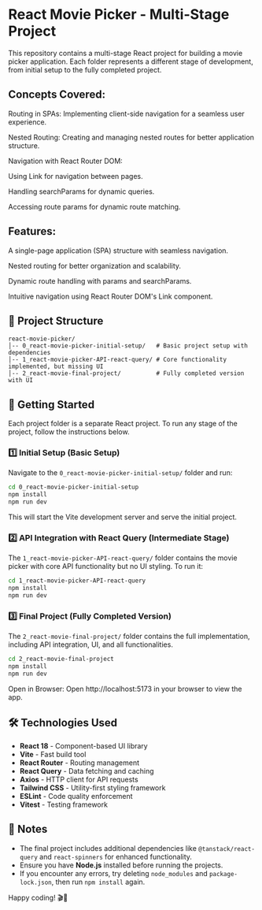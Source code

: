 # React Movie Picker - Multi-Stage Project

This repository contains a multi-stage React project for building a movie picker application. Each folder represents a different stage of development, from initial setup to the fully completed project.

## Concepts Covered:

Routing in SPAs: Implementing client-side navigation for a seamless user experience.

Nested Routing: Creating and managing nested routes for better application structure.

Navigation with React Router DOM:

Using Link for navigation between pages.

Handling searchParams for dynamic queries.

Accessing route params for dynamic route matching.

## Features:

A single-page application (SPA) structure with seamless navigation.

Nested routing for better organization and scalability.

Dynamic route handling with params and searchParams.

Intuitive navigation using React Router DOM's Link component.

## 📁 Project Structure

```
react-movie-picker/
│-- 0_react-movie-picker-initial-setup/   # Basic project setup with dependencies
│-- 1_react-movie-picker-API-react-query/ # Core functionality implemented, but missing UI
│-- 2_react-movie-final-project/          # Fully completed version with UI
```

## 🚀 Getting Started

Each project folder is a separate React project. To run any stage of the project, follow the instructions below.

### 1️⃣ Initial Setup (Basic Setup)

Navigate to the `0_react-movie-picker-initial-setup/` folder and run:

```sh
cd 0_react-movie-picker-initial-setup
npm install
npm run dev
```

This will start the Vite development server and serve the initial project.

### 2️⃣ API Integration with React Query (Intermediate Stage)

The `1_react-movie-picker-API-react-query/` folder contains the movie picker with core API functionality but no UI styling. To run it:

```sh
cd 1_react-movie-picker-API-react-query
npm install
npm run dev
```

### 3️⃣ Final Project (Fully Completed Version)

The `2_react-movie-final-project/` folder contains the full implementation, including API integration, UI, and all functionalities.

```sh
cd 2_react-movie-final-project
npm install
npm run dev
```

Open in Browser:
Open http://localhost:5173 in your browser to view the app.

## 🛠 Technologies Used

- **React 18** - Component-based UI library
- **Vite** - Fast build tool
- **React Router** - Routing management
- **React Query** - Data fetching and caching
- **Axios** - HTTP client for API requests
- **Tailwind CSS** - Utility-first styling framework
- **ESLint** - Code quality enforcement
- **Vitest** - Testing framework

## 📌 Notes

- The final project includes additional dependencies like `@tanstack/react-query` and `react-spinners` for enhanced functionality.
- Ensure you have **Node.js** installed before running the projects.
- If you encounter any errors, try deleting `node_modules` and `package-lock.json`, then run `npm install` again.

Happy coding! 🎬🚀
